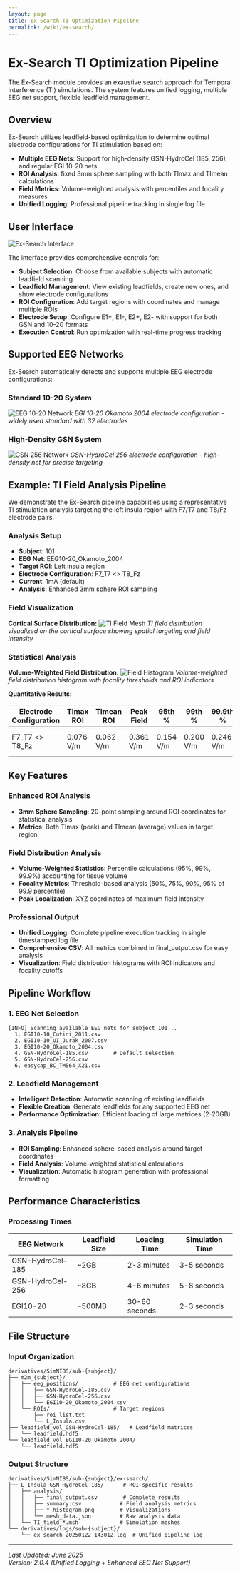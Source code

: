 ```yaml
---
layout: page
title: Ex-Search TI Optimization Pipeline
permalink: /wiki/ex-search/
---
```


# Ex-Search TI Optimization Pipeline

The Ex-Search module provides an exaustive search approach for Temporal Interference (TI) simulations. The system features unified logging, multiple EEG net support, flexible leadfield management.

## Overview

Ex-Search utilizes leadfield-based optimization to determine optimal electrode configurations for TI stimulation based on:
- **Multiple EEG Nets**: Support for high-density GSN-HydroCel (185, 256), and regular EGI 10-20 nets
- **ROI Analysis**: fixed 3mm sphere sampling with both TImax and TImean calculations
- **Field Metrics**: Volume-weighted analysis with percentiles and focality measures
- **Unified Logging**: Professional pipeline tracking in single log file

## User Interface

![Ex-Search Interface](assets/ex-search/ex-search_UI.png)

The interface provides comprehensive controls for:
- **Subject Selection**: Choose from available subjects with automatic leadfield scanning
- **Leadfield Management**: View existing leadfields, create new ones, and show electrode configurations
- **ROI Configuration**: Add target regions with coordinates and manage multiple ROIs
- **Electrode Setup**: Configure E1+, E1-, E2+, E2- with support for both GSN and 10-20 formats
- **Execution Control**: Run optimization with real-time progress tracking

## Supported EEG Networks

Ex-Search automatically detects and supports multiple EEG electrode configurations:

### Standard 10-20 System
![EEG 10-20 Network](assets/ex-search/EEG10-20_Okamoto_2004_net.png)
*EGI 10-20 Okamoto 2004 electrode configuration - widely used standard with 32 electrodes*

### High-Density GSN System  
![GSN 256 Network](assets/ex-search/GSN256_net.png)
*GSN-HydroCel 256 electrode configuration - high-density net for precise targeting*

## Example: TI Field Analysis Pipeline

We demonstrate the Ex-Search pipeline capabilities using a representative TI stimulation analysis targeting the left insula region with F7/T7 and T8/Fz electrode pairs.

### Analysis Setup
- **Subject**: 101
- **EEG Net**: EEG10-20_Okamoto_2004
- **Target ROI**: Left insula region
- **Electrode Configuration**: F7_T7 <> T8_Fz
- **Current**: 1mA (default)
- **Analysis**: Enhanced 3mm sphere ROI sampling

### Field Visualization

**Cortical Surface Distribution:**
![TI Field Mesh](assets/ex-search/field_msh.png)
*TI field distribution visualized on the cortical surface showing spatial targeting and field intensity*

### Statistical Analysis

**Volume-Weighted Field Distribution:**
![Field Histogram](assets/ex-search/TI_field_F7_T7_and_T8_Fz_histogram.png)
*Volume-weighted field distribution histogram with focality thresholds and ROI indicators*

**Quantitative Results:**

| Electrode Configuration | TImax ROI | TImean ROI | Peak Field | 95th % | 99th % | 99.9th % | Focality 50% | Focality 75% | Focality 90% | Focality 95% | Peak Location |
|------------------------|-----------|------------|------------|--------|--------|----------|--------------|--------------|--------------|--------------|---------------|
| F7_T7 <> T8_Fz | 0.076 V/m | 0.062 V/m | 0.361 V/m | 0.154 V/m | 0.200 V/m | 0.246 V/m | 81.9 mm² | 13.4 mm² | 2.9 mm² | 1.6 mm² | (-45.12, 34.09, -40.45) |

## Key Features

### Enhanced ROI Analysis
- **3mm Sphere Sampling**: 20-point sampling around ROI coordinates for statistical analysis
- **Metrics**: Both TImax (peak) and TImean (average) values in target region

### Field Distribution Analysis
- **Volume-Weighted Statistics**: Percentile calculations (95%, 99%, 99.9%) accounting for tissue volume
- **Focality Metrics**: Threshold-based analysis (50%, 75%, 90%, 95% of 99.9 percentile)
- **Peak Localization**: XYZ coordinates of maximum field intensity

### Professional Output
- **Unified Logging**: Complete pipeline execution tracking in single timestamped log file
- **Comprehensive CSV**: All metrics combined in final_output.csv for easy analysis
- **Visualization**: Field distribution histograms with ROI indicators and focality cutoffs

## Pipeline Workflow

### 1. EEG Net Selection
```
[INFO] Scanning available EEG nets for subject 101...
  1. EGI10-10_Cutini_2011.csv
  2. EGI10-10_UI_Jurak_2007.csv  
  3. EGI10-20_Okamoto_2004.csv
  4. GSN-HydroCel-185.csv        # Default selection
  5. GSN-HydroCel-256.csv
  6. easycap_BC_TMS64_X21.csv
```

### 2. Leadfield Management
- **Intelligent Detection**: Automatic scanning of existing leadfields
- **Flexible Creation**: Generate leadfields for any supported EEG net
- **Performance Optimization**: Efficient loading of large matrices (2-20GB)

### 3. Analysis Pipeline
- **ROI Sampling**: Enhanced sphere-based analysis around target coordinates
- **Field Analysis**: Volume-weighted statistical calculations
- **Visualization**: Automatic histogram generation with professional formatting

## Performance Characteristics

### Processing Times

| EEG Network | Leadfield Size | Loading Time | Simulation Time |
|-------------|----------------|--------------|-----------------|
| GSN-HydroCel-185 | ~2GB | 2-3 minutes | 3-5 seconds |
| GSN-HydroCel-256 | ~8GB | 4-6 minutes | 5-8 seconds |
| EGI10-20 | ~500MB | 30-60 seconds | 2-3 seconds |

## File Structure

### Input Organization
```
derivatives/SimNIBS/sub-{subject}/
├── m2m_{subject}/
│   ├── eeg_positions/           # EEG net configurations
│   │   ├── GSN-HydroCel-185.csv
│   │   ├── GSN-HydroCel-256.csv
│   │   └── EGI10-20_Okamoto_2004.csv
│   └── ROIs/                    # Target regions
│       ├── roi_list.txt
│       └── L_Insula.csv
├── leadfield_vol_GSN-HydroCel-185/   # Leadfield matrices
│   └── leadfield.hdf5
└── leadfield_vol_EGI10-20_Okamoto_2004/
    └── leadfield.hdf5
```

### Output Structure
```
derivatives/SimNIBS/sub-{subject}/ex-search/
├── L_Insula_GSN-HydroCel-185/      # ROI-specific results
│   ├── analysis/
│   │   ├── final_output.csv        # Complete results
│   │   ├── summary.csv            # Field analysis metrics
│   │   ├── *_histogram.png        # Visualizations
│   │   └── mesh_data.json         # Raw analysis data
│   └── TI_field_*.msh             # Simulation meshes
└── derivatives/logs/sub-{subject}/
    └── ex_search_20250122_143012.log  # Unified pipeline log
```

---

*Last Updated: June 2025*  
*Version: 2.0.4 (Unified Logging + Enhanced EEG Net Support)*  
